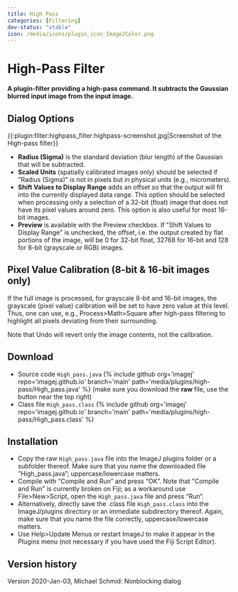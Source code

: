 ```yaml
---
title: High Pass
categories: [Filtering]
dev-status: "stable"
icon: /media/icons/plugin_icon_ImageJColor.png
---
```


# High-Pass Filter

**A plugin-filter providing a high-pass command. It subtracts the Gaussian blurred input image from the input image.**

## Dialog Options
{{:plugin:filter:highpass_filter:highpass-screenshot.jpg|Screenshot of the High-pass filter}}
- **Radius (Sigma)** is the standard deviation (blur length) of the Gaussian that will be subtracted.
- **Scaled Units** (spatially calibrated images only) should be selected if "Radius (Sigma)" is not in pixels but in physical units (e.g., micrometers).
- **Shift Values to Display Range** adds an offset so that the output will fit into the currently displayed data range. This option should be selected when processing only a selection of a 32-bit (float) image that does not have its pixel values around zero. This option is also useful for most 16-bit images.
- **Preview** is available with the Preview checkbox.
If "Shift Values to Display Range" is unchecked, the offset, i.e. the output created by flat portions of the image, will be 0 for 32-bit float, 32768 for 16-bit and 128 for 8-bit (grayscale or RGB) images.

## Pixel Value Calibration (8-bit & 16-bit images only)

If the full image is processed, for grayscale 8-bit and 16-bit images, the grayscale (pixel value) calibration will be set to have zero value at this level. Thus, one can use, e.g., Process>Math>Square after high-pass filtering to highlight all pixels deviating from their surrounding.

Note that Undo will revert only the image contents, not the calibration.

## Download
* Source code `High_pass.java` {% include github org='imagej' repo='imagej.github.io' branch='main' path='media/plugins/high-pass/High_pass.java' %} (make sure you download the **raw** file, use the button near the top right)
* Class file `High_pass.class` {% include github org='imagej' repo='imagej.github.io' branch='main'  path='media/plugins/high-pass/High_pass.class' %}

## Installation
- Copy the raw `High_pass.java` file into the ImageJ plugins folder or a subfolder thereof. Make sure that you name the downloaded file ”High_pass.java”; uppercase/lowercase matters.
- Compile with “Compile and Run” and press “OK”. Note that "Compile and Run" is currently broken on Fiji; as a workaround use File>New>Script, open the `High_pass.java` file and press “Run“.
- Alternatively, directly save the .class file `High_pass.class` into the ImageJ/plugins directory or an immediate subdirectory thereof. Again, make sure that you name the file correctly, uppercase/lowercase matters.
- Use Help>Update Menus or restart ImageJ to make it appear in the Plugins menu (not necessary if you have used the Fiji Script Editor).

## Version history
Version 2020-Jan-03, Michael Schmid: Nonblocking dialog
